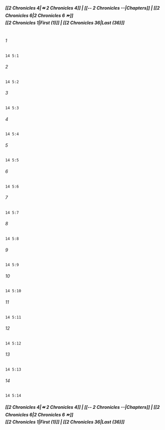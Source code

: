 
##### **[[2 Chronicles 4|⏪ 2 Chronicles 4]] | [[-- 2 Chronicles --|Chapters]] | [[2 Chronicles 6|2 Chronicles 6 ⏩]]**<br>**[[2 Chronicles 1|First (1)]] | [[2 Chronicles 36|Last (36)]]**<br><br>

###### 1
``` verse
14 5:1
```
###### 2
``` verse
14 5:2
```
###### 3
``` verse
14 5:3
```
###### 4
``` verse
14 5:4
```
###### 5
``` verse
14 5:5
```
###### 6
``` verse
14 5:6
```
###### 7
``` verse
14 5:7
```
###### 8
``` verse
14 5:8
```
###### 9
``` verse
14 5:9
```
###### 10
``` verse
14 5:10
```
###### 11
``` verse
14 5:11
```
###### 12
``` verse
14 5:12
```
###### 13
``` verse
14 5:13
```
###### 14
``` verse
14 5:14
```

##### **[[2 Chronicles 4|⏪ 2 Chronicles 4]] | [[-- 2 Chronicles --|Chapters]] | [[2 Chronicles 6|2 Chronicles 6 ⏩]]**<br>**[[2 Chronicles 1|First (1)]] | [[2 Chronicles 36|Last (36)]]**
